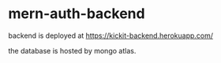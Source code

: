 # mern-auth-backend

backend is deployed at https://kickit-backend.herokuapp.com/

the database is hosted by mongo atlas.
